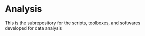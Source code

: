 # Analysis	
This is the subrepository for the scripts, toolboxes, and softwares developed for data analysis
